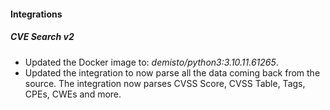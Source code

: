 
#### Integrations

##### CVE Search v2
- Updated the Docker image to: *demisto/python3:3.10.11.61265*.
- Updated the integration to now parse all the data coming back from the source. The integration now parses CVSS Score, CVSS Table, Tags, CPEs, CWEs and more.
